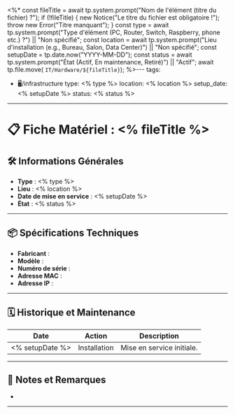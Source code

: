 <%*
const fileTitle = await tp.system.prompt("Nom de l'élément (titre du fichier) ?");
if (!fileTitle) {
new Notice("Le titre du fichier est obligatoire !");
throw new Error("Titre manquant");
}
const type = await tp.system.prompt("Type d'élément (PC, Router, Switch, Raspberry, phone etc.) ?") || "Non spécifié";
const location = await tp.system.prompt("Lieu d'installation (e.g., Bureau, Salon, Data Center)") || "Non spécifié";
const setupDate = tp.date.now("YYYY-MM-DD");
const status = await tp.system.prompt("État (Actif, En maintenance, Retiré)") || "Actif";
await tp.file.move( `IT/Hardware/${fileTitle}`);
%>---
tags:

-   🖥️/infrastructure
    type: <% type %>
    location: <% location %>
    setup_date: <% setupDate %>
    status: <% status %>

---

# 📋 Fiche Matériel : <% fileTitle %>

## 🛠️ Informations Générales

-   **Type** : <% type %>
-   **Lieu** : <% location %>
-   **Date de mise en service** : <% setupDate %>
-   **État** : <% status %>

---

## 📦 Spécifications Techniques

-   **Fabricant** :
-   **Modèle** :
-   **Numéro de série** :
-   **Adresse MAC** :
-   **Adresse IP** :

---

## 🗓️ Historique et Maintenance

| Date            | Action       | Description               |
| --------------- | ------------ | ------------------------- |
| <% setupDate %> | Installation | Mise en service initiale. |

---

## 📑 Notes et Remarques

-

---
